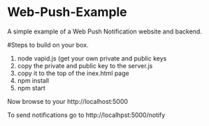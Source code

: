 # Web-Push-Example
A simple example of a Web Push Notification website and backend.

#Steps to build on your box.
1) node vapid.js (get your own private and public keys
2) copy the private and public key to the server.js
3) copy it to the top of the inex.html page
4) npm install
5) npm start

Now browse to your http://localhost:5000  

To send notifications go to http://localhpst:5000/notify
